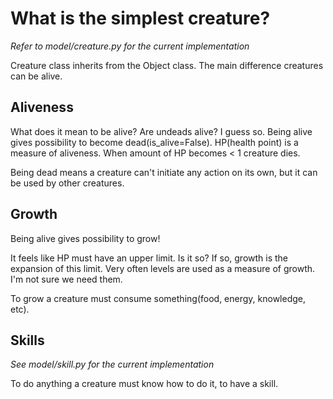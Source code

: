 # What is the simplest creature?

*Refer to model/creature.py for the current implementation*

Creature class inherits from the Object class. The main difference creatures can be alive.

## Aliveness

What does it mean to be alive? Are undeads alive? I guess so.
Being alive gives possibility to become dead(is_alive=False).
HP(health point) is a measure of aliveness. When amount of HP becomes < 1 creature dies.

Being dead means a creature can't initiate any action on its own, but it can be used by other creatures.

## Growth
Being alive gives possibility to grow!

It feels like HP must have an upper limit. Is it so? If so, growth is the expansion of this limit.
Very often levels are used as a measure of growth. I'm not sure we need them.

To grow a creature must consume something(food, energy, knowledge, etc).

## Skills

*See model/skill.py for the current implementation*

To do anything a creature must know how to do it, to have a skill.
